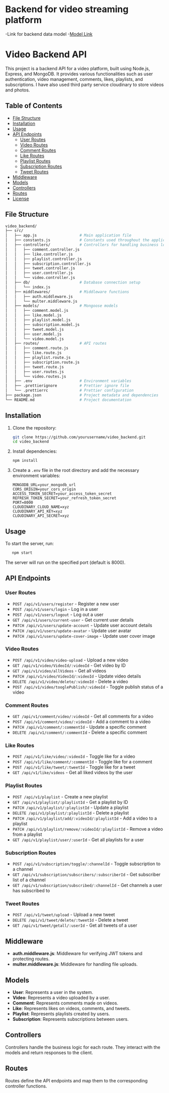 # Backend for video streaming platform
-Link for backend data model 
-[Model Link](https://app.eraser.io/workspace/YtPqZ1VogxGy1jzIDkzj)

# Video Backend API

This project is a backend API for a video platform, built using Node.js, Express, and MongoDB. It provides various functionalities such as user authentication, video management, comments, likes, playlists, and subscriptions.
I have also used third party service cloudinary to store videos and photos.

## Table of Contents

- [File Structure](#file-structure)
- [Installation](#installation)
- [Usage](#usage)
- [API Endpoints](#api-endpoints)
  - [User Routes](#user-routes)
  - [Video Routes](#video-routes)
  - [Comment Routes](#comment-routes)
  - [Like Routes](#like-routes)
  - [Playlist Routes](#playlist-routes)
  - [Subscription Routes](#subscription-routes)
  - [Tweet Routes](#tweet-routes)
- [Middleware](#middleware)
- [Models](#models)
- [Controllers](#controllers)
- [Routes](#routes)
- [License](#license)

## File Structure

```bash
video_backend/
├── src/
│   ├── app.js                   # Main application file
│   ├── constants.js             # Constants used throughout the application
│   ├── controllers/             # Controllers for handling business logic
│   │   ├── comment.controller.js
│   │   ├── like.controller.js
│   │   ├── playlist.controller.js
│   │   ├── subscription.controller.js
│   │   ├── tweet.controller.js
│   │   ├── user.controller.js
│   │   └── video.controller.js
│   ├── db/                      # Database connection setup
│   │   └── index.js
│   ├── middlewares/             # Middleware functions
│   │   ├── auth.middleware.js
│   │   └── multer.middleware.js
│   ├── models/                  # Mongoose models
│   │   ├── comment.model.js
│   │   ├── like.model.js
│   │   ├── playlist.model.js
│   │   ├── subscription.model.js
│   │   ├── tweet.model.js
│   │   ├── user.model.js
│   │   └── video.model.js
│   ├── routes/                  # API routes
│   │   ├── comment.route.js
│   │   ├── like.route.js
│   │   ├── playlist.route.js
│   │   ├── subscription.route.js
│   │   ├── tweet.route.js
│   │   ├── user.routes.js
│   │   └── video.routes.js
│   ├── .env                     # Environment variables
│   ├── .prettierignore          # Prettier ignore file
│   └── .prettierrc              # Prettier configuration
├── package.json                 # Project metadata and dependencies
└── README.md                    # Project documentation
```

## Installation

1. Clone the repository:
   ```bash
   git clone https://github.com/yourusername/video_backend.git
   cd video_backend
   ```

2. Install dependencies:
   ```bash
   npm install
   ```

3. Create a `.env` file in the root directory and add the necessary environment variables:
   ```
   MONGODB_URL=your_mongodb_url
   CORS_ORIGIN=your_cors_origin
   ACCESS_TOKEN_SECRET=your_access_token_secret
   REFRESH_TOKEN_SECRET=your_refresh_token_secret
   PORT=8000
   CLOUDINARY_CLOUD_NAME=xyz
   CLOUDINARY_API_KEY=xyz
   CLOUDINARY_API_SECRET=xyz
   ```

## Usage

To start the server, run:
```bash
   npm start
   ```
The server will run on the specified port (default is 8000).

## API Endpoints

### User Routes
- `POST /api/v1/users/register` - Register a new user
- `POST /api/v1/users/login` - Log in a user
- `POST /api/v1/users/logout` - Log out a user
- `GET /api/v1/users/current-user` - Get current user details
- `PATCH /api/v1/users/update-account` - Update user account details
- `PATCH /api/v1/users/update-avatar` - Update user avatar
- `PATCH /api/v1/users/update-cover-image` - Update user cover image

### Video Routes
- `POST /api/v1/video/video-upload` - Upload a new video
- `GET /api/v1/video/VideoId/:videoId` - Get video by ID
- `GET /api/v1/video/allVideos` - Get all videos
- `PATCH /api/v1/video/VideoId/:videoId` - Update video details
- `DELETE /api/v1/video/delete/:videoId` - Delete a video
- `POST /api/v1/video/tooglePublish/:videoId` - Toggle publish status of a video

### Comment Routes
- `GET /api/v1/comment/video/:videoId` - Get all comments for a video
- `POST /api/v1/comment/video/:videoId` - Add a comment to a video
- `PATCH /api/v1/comment/:commentId` - Update a specific comment
- `DELETE /api/v1/comment/:commentId` - Delete a specific comment

### Like Routes
- `POST /api/v1/like/video/:videoId` - Toggle like for a video
- `POST /api/v1/like/comment/:commentId` - Toggle like for a comment
- `POST /api/v1/like/tweet/:tweetId` - Toggle like for a tweet
- `GET /api/v1/like/videos` - Get all liked videos by the user

### Playlist Routes
- `POST /api/v1/playlist` - Create a new playlist
- `GET /api/v1/playlist/:playlistId` - Get a playlist by ID
- `PATCH /api/v1/playlist/:playlistId` - Update a playlist
- `DELETE /api/v1/playlist/:playlistId` - Delete a playlist
- `PATCH /api/v1/playlist/add/:videoId/:playlistId` - Add a video to a playlist
- `PATCH /api/v1/playlist/remove/:videoId/:playlistId` - Remove a video from a playlist
- `GET /api/v1/playlist/user/:userId` - Get all playlists for a user

### Subscription Routes
- `POST /api/v1/subscription/toggle/:channelId` - Toggle subscription to a channel
- `GET /api/v1/subscription/subscribers/:subscriberId` - Get subscriber list of a channel
- `GET /api/v1/subscription/subscribed/:channelId` - Get channels a user has subscribed to

### Tweet Routes
- `POST /api/v1/tweet/upload` - Upload a new tweet
- `DELETE /api/v1/tweet/delete/:tweetId` - Delete a tweet
- `GET /api/v1/tweet/getall/:userId` - Get all tweets of a user

## Middleware

- **auth.middleware.js**: Middleware for verifying JWT tokens and protecting routes.
- **multer.middleware.js**: Middleware for handling file uploads.

## Models

- **User**: Represents a user in the system.
- **Video**: Represents a video uploaded by a user.
- **Comment**: Represents comments made on videos.
- **Like**: Represents likes on videos, comments, and tweets.
- **Playlist**: Represents playlists created by users.
- **Subscription**: Represents subscriptions between users.

## Controllers

Controllers handle the business logic for each route. They interact with the models and return responses to the client.

## Routes

Routes define the API endpoints and map them to the corresponding controller functions.

